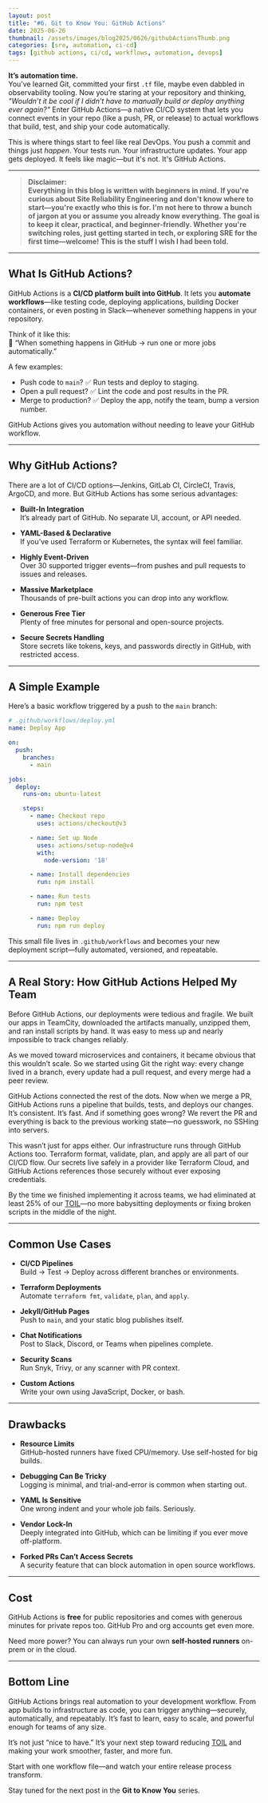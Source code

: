 ```yaml
---
layout: post
title: "#6. Git to Know You: GitHub Actions"
date: 2025-06-26
thumbnail: /assets/images/blog2025/0626/githubActionsThumb.png
categories: [sre, automation, ci-cd]
tags: [github actions, ci/cd, workflows, automation, devops]
---
```


**It’s automation time.**  
You’ve learned Git, committed your first `.tf` file, maybe even dabbled in observability tooling. Now you’re staring at your repository and thinking, *"Wouldn’t it be cool if I didn’t have to manually build or deploy anything ever again?"* Enter GitHub Actions—a native CI/CD system that lets you connect events in your repo (like a push, PR, or release) to actual workflows that build, test, and ship your code automatically.

This is where things start to feel like real DevOps. You push a commit and things just *happen*. Your tests run. Your infrastructure updates. Your app gets deployed. It feels like magic—but it's not. It's GitHub Actions.

---

>
> **Disclaimer:  
> Everything in this blog is written with beginners in mind. If you're curious about Site Reliability Engineering and don't know where to start—you're exactly who this is for. I'm not here to throw a bunch of jargon at you or assume you already know everything. The goal is to keep it clear, practical, and beginner-friendly. Whether you're switching roles, just getting started in tech, or exploring SRE for the first time—welcome! This is the stuff I wish I had been told.**
>

---

## What Is GitHub Actions?

GitHub Actions is a **CI/CD platform built into GitHub**. It lets you **automate workflows**—like testing code, deploying applications, building Docker containers, or even posting in Slack—whenever something happens in your repository.

Think of it like this:  
🧠 “When something happens in GitHub → run one or more jobs automatically.”

A few examples:
- Push code to `main`? ✅ Run tests and deploy to staging.
- Open a pull request? ✅ Lint the code and post results in the PR.
- Merge to production? ✅ Deploy the app, notify the team, bump a version number.

GitHub Actions gives you automation without needing to leave your GitHub workflow.

---

## Why GitHub Actions?

There are a lot of CI/CD options—Jenkins, GitLab CI, CircleCI, Travis, ArgoCD, and more. But GitHub Actions has some serious advantages:

- **Built-In Integration**  
  It’s already part of GitHub. No separate UI, account, or API needed.

- **YAML-Based & Declarative**  
  If you’ve used Terraform or Kubernetes, the syntax will feel familiar.

- **Highly Event-Driven**  
  Over 30 supported trigger events—from pushes and pull requests to issues and releases.

- **Massive Marketplace**  
  Thousands of pre-built actions you can drop into any workflow.

- **Generous Free Tier**  
  Plenty of free minutes for personal and open-source projects.

- **Secure Secrets Handling**  
  Store secrets like tokens, keys, and passwords directly in GitHub, with restricted access.

---

## A Simple Example

Here’s a basic workflow triggered by a push to the `main` branch:

```yaml
# .github/workflows/deploy.yml
name: Deploy App

on:
  push:
    branches:
      - main

jobs:
  deploy:
    runs-on: ubuntu-latest

    steps:
      - name: Checkout repo
        uses: actions/checkout@v3

      - name: Set up Node
        uses: actions/setup-node@v4
        with:
          node-version: '18'

      - name: Install dependencies
        run: npm install

      - name: Run tests
        run: npm test

      - name: Deploy
        run: npm run deploy
```

This small file lives in `.github/workflows` and becomes your new deployment script—fully automated, versioned, and repeatable.

---

## A Real Story: How GitHub Actions Helped My Team

Before GitHub Actions, our deployments were tedious and fragile. We built our apps in TeamCity, downloaded the artifacts manually, unzipped them, and ran install scripts by hand. It was easy to mess up and nearly impossible to track changes reliably.

As we moved toward microservices and containers, it became obvious that this wouldn’t scale. So we started using Git the right way: every change lived in a branch, every update had a pull request, and every merge had a peer review.

GitHub Actions connected the rest of the dots. Now when we merge a PR, GitHub Actions runs a pipeline that builds, tests, and deploys our changes. It’s consistent. It’s fast. And if something goes wrong? We revert the PR and everything is back to the previous working state—no guesswork, no SSHing into servers.

This wasn’t just for apps either. Our infrastructure runs through GitHub Actions too. Terraform format, validate, plan, and apply are all part of our CI/CD flow. Our secrets live safely in a provider like Terraform Cloud, and GitHub Actions references those securely without ever exposing credentials.

By the time we finished implementing it across teams, we had eliminated at least 25% of our [TOIL](https://sre.google/sre-book/eliminating-toil/)—no more babysitting deployments or fixing broken scripts in the middle of the night.

---

## Common Use Cases

- **CI/CD Pipelines**  
  Build → Test → Deploy across different branches or environments.

- **Terraform Deployments**  
  Automate `terraform fmt`, `validate`, `plan`, and `apply`.

- **Jekyll/GitHub Pages**  
  Push to `main`, and your static blog publishes itself.

- **Chat Notifications**  
  Post to Slack, Discord, or Teams when pipelines complete.

- **Security Scans**  
  Run Snyk, Trivy, or any scanner with PR context.

- **Custom Actions**  
  Write your own using JavaScript, Docker, or bash.

---

## Drawbacks

- **Resource Limits**  
  GitHub-hosted runners have fixed CPU/memory. Use self-hosted for big builds.

- **Debugging Can Be Tricky**  
  Logging is minimal, and trial-and-error is common when starting out.

- **YAML Is Sensitive**  
  One wrong indent and your whole job fails. Seriously.

- **Vendor Lock-In**  
  Deeply integrated into GitHub, which can be limiting if you ever move off-platform.

- **Forked PRs Can’t Access Secrets**  
  A security feature that can block automation in open source workflows.

---

## Cost

GitHub Actions is **free** for public repositories and comes with generous minutes for private repos too. GitHub Pro and org accounts get even more.

Need more power? You can always run your own **self-hosted runners** on-prem or in the cloud.

---

## Bottom Line

GitHub Actions brings real automation to your development workflow. From app builds to infrastructure as code, you can trigger anything—securely, automatically, and repeatably. It’s fast to learn, easy to scale, and powerful enough for teams of any size.

It’s not just “nice to have.” It’s your next step toward reducing [TOIL](https://sre.google/sre-book/eliminating-toil/) and making your work smoother, faster, and more fun.

Start with one workflow file—and watch your entire release process transform.

Stay tuned for the next post in the **Git to Know You** series.
